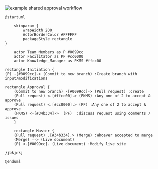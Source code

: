 ![example shared approval workflow](https://www.plantuml.com/plantuml/svg/ZLDTI-j047tE_eg1WjY7rc1ziOXO2mNn1WeAFeZ8T3DD5pUxSNVJKkJ-TtUoyHC5zod9cJddp9dDXG_eGbjh42BpJyeqwB265v5bEuVDdIh31expN6GGpqm6wowjAydDhROE1elk9BH1-OGLtOIz9d0a0vfAa_Wl1AF8lN1BM3yMLA_8UK0FInZa-Ucfb29B1GkKIgk0_Cpu0WPIvZaxI0NNnkuqbHKz5cYYN2gxBcvWi5vpgH3lsd1bL50Ob3LnfCFb44RtlTx3w1mEvxQkLO1WmT0ELWwDt0nXEdU4WVftsAaOGGoc3KUrBTLQoOxGTrDzqferZRDRr569aL_8lnfOjbh7g9vRyY4AooJCl1t5L_XiVD-F-33ctZXpx9cPFLX3ODTmp68e9JK13W0xF_GRKqerCIt-pjE9diKf9YUhoUI4fqW4C2sLbwttRpBGUcKga346Ci734IZl8z0HzPVY8xq2VOYxVFd9xlXTZTqMv2gAXkysbhQy_iuebMowPYnHz6KZZlcVsXAKLhRiPDXBf1ZwPOo_5y6qu6NlGVDdhz9QucBuFb-GAUC_yme0)

```
@startuml 

	skinparam {
		wrapWidth 200
	    ActorBorderColor #FFFFFF
	    packageStyle rectangle
}

    actor Team_Members as P #0099cc
	actor Facilitator as PF #cc0000
	actor Knowledge_Manager as PKMS #ffcc00

rectangle Initiation {
(P) -[#0099cc]-> (Commit to new branch) :Create branch with input/modifications
    
rectangle Approval {
    (Commit to new branch) -[#0099cc]-> (Pull request) :create    
    (Pull request) <.[#ffcc00].> (PKMS) :Any one of 2 to accept & approve
    (Pull request) <.[#cc0000].> (PF) :Any one of 2 to accept & approve
    (PKMS) <-[#34b334]->  (PF)  :discuss request using comments / issues
    }

    rectangle Master {
    (Pull request) .[#34b334].> (Merge) :Whoever accepted to merge
    (Merge) --> (Live document)
    (P) <.[#0099cc]. (Live document) :Modify live site      

}jbkjnkj

@enduml
```
